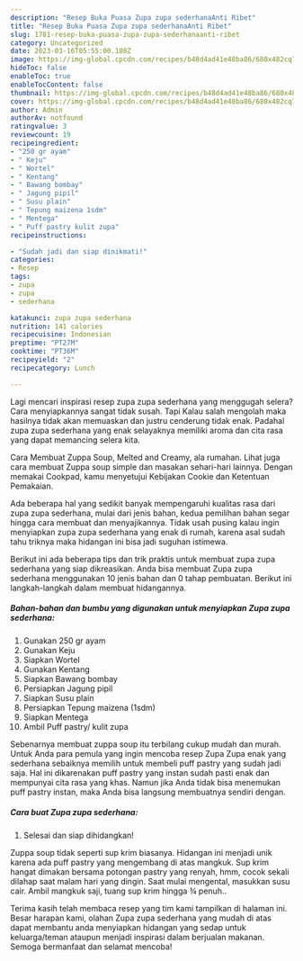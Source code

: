 ```yaml
---
description: "Resep Buka Puasa Zupa zupa sederhanaAnti Ribet"
title: "Resep Buka Puasa Zupa zupa sederhanaAnti Ribet"
slug: 1781-resep-buka-puasa-zupa-zupa-sederhanaanti-ribet
category: Uncategorized
date: 2023-03-16T05:55:00.108Z
image: https://img-global.cpcdn.com/recipes/b48d4ad41e48ba86/680x482cq70/zupa-zupa-sederhana-foto-resep-utama.jpg
hideToc: false
enableToc: true
enableTocContent: false
thumbnail: https://img-global.cpcdn.com/recipes/b48d4ad41e48ba86/680x482cq70/zupa-zupa-sederhana-foto-resep-utama.jpg
cover: https://img-global.cpcdn.com/recipes/b48d4ad41e48ba86/680x482cq70/zupa-zupa-sederhana-foto-resep-utama.jpg
author: Admin
authorAv: notfound
ratingvalue: 3
reviewcount: 19
recipeingredient:
- "250 gr ayam"
- " Keju"
- " Wortel"
- " Kentang"
- " Bawang bombay"
- " Jagung pipil"
- " Susu plain"
- " Tepung maizena 1sdm"
- " Mentega"
- " Puff pastry kulit zupa"
recipeinstructions:

- "Sudah jadi dan siap dinikmati!"
categories:
- Resep
tags:
- zupa
- zupa
- sederhana

katakunci: zupa zupa sederhana 
nutrition: 141 calories
recipecuisine: Indonesian
preptime: "PT27M"
cooktime: "PT36M"
recipeyield: "2"
recipecategory: Lunch

---
```



Lagi mencari inspirasi resep zupa zupa sederhana yang menggugah selera? Cara menyiapkannya sangat tidak susah. Tapi Kalau salah mengolah maka hasilnya tidak akan memuaskan dan justru cenderung tidak enak. Padahal zupa zupa sederhana yang enak selayaknya memiliki aroma dan cita rasa yang dapat memancing selera kita.


Cara Membuat Zuppa Soup, Melted and Creamy, ala rumahan. Lihat juga cara membuat Zuppa soup simple dan masakan sehari-hari lainnya. Dengan memakai Cookpad, kamu menyetujui Kebijakan Cookie dan Ketentuan Pemakaian.

Ada beberapa hal yang sedikit banyak mempengaruhi kualitas rasa dari zupa zupa sederhana, mulai dari jenis bahan, kedua pemilihan bahan segar hingga cara membuat dan menyajikannya. Tidak usah pusing kalau ingin menyiapkan zupa zupa sederhana yang enak di rumah, karena asal sudah tahu triknya maka hidangan ini bisa jadi suguhan istimewa.


Berikut ini ada beberapa tips dan trik praktis untuk membuat zupa zupa sederhana yang siap dikreasikan. Anda bisa membuat Zupa zupa sederhana menggunakan 10 jenis bahan dan 0 tahap pembuatan. Berikut ini langkah-langkah dalam membuat hidangannya.

<!--inarticleads1-->

##### Bahan-bahan dan bumbu yang digunakan untuk menyiapkan Zupa zupa sederhana:

1. Gunakan 250 gr ayam
1. Gunakan  Keju
1. Siapkan  Wortel
1. Gunakan  Kentang
1. Siapkan  Bawang bombay
1. Persiapkan  Jagung pipil
1. Siapkan  Susu plain
1. Persiapkan  Tepung maizena (1sdm)
1. Siapkan  Mentega
1. Ambil  Puff pastry/ kulit zupa


Sebenarnya membuat zuppa soup itu terbilang cukup mudah dan murah. Untuk Anda para pemula yang ingin mencoba resep Zupa Zupa enak yang sederhana sebaiknya memilih untuk membeli puff pastry yang sudah jadi saja. Hal ini dikarenakan puff pastry yang instan sudah pasti enak dan mempunyai cita rasa yang khas. Namun jika Anda tidak bisa menemukan puff pastry instan, maka Anda bisa langsung membuatnya sendiri dengan. 

<!--inarticleads2-->

##### Cara buat Zupa zupa sederhana:


1. Selesai dan siap dihidangkan!

Zuppa soup tidak seperti sup krim biasanya. Hidangan ini menjadi unik karena ada puff pastry yang mengembang di atas mangkuk. Sup krim hangat dimakan bersama potongan pastry yang renyah, hmm, cocok sekali dilahap saat malam hari yang dingin. Saat mulai mengental, masukkan susu cair. Ambil mangkuk saji, tuang sup krim hingga ¾ penuh.. 

Terima kasih telah membaca resep yang tim kami tampilkan di halaman ini. Besar harapan kami, olahan Zupa zupa sederhana yang mudah di atas dapat membantu anda menyiapkan hidangan yang sedap untuk keluarga/teman ataupun menjadi inspirasi dalam berjualan makanan. Semoga bermanfaat dan selamat mencoba!
